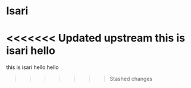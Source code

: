 # Isari
<<<<<<< Updated upstream
 this is isari
 hello
=======

this is isari
hello
hello
>>>>>>> Stashed changes
